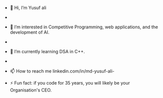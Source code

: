 - 👋 Hi, I’m Yusuf ali
- 
- 👀 I’m interested in Competitive Programming, web applications, and the development of AI.
- 
- 🌱 I’m currently learning DSA in C++.
- 
- 📫 How to reach me linkedin.com/in/md-yusuf-ali-
  
- ⚡ Fun fact: if you code for 35 years, you will likely be your Organisation's CEO.

<!---
Yusufali2004/Yusufali2004 is a ✨ special ✨ repository because its `README.md` (this file) appears on your GitHub profile.
You can click the Preview link to take a look at your changes.
--->
